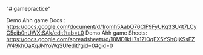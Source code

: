 "# gamepractice" 

Demo Ahh game Docs  : https://docs.google.com/document/d/1romh5AabO76ClF9FyUKq33U4t7LCyC5eib0nUWXtSAk/edit?tab=t.0
Demo Ahh game Sheets: https://docs.google.com/spreadsheets/d/18MD1kH7s1ZlOqFX5YShCjXSsFZW49khOaXqJNYoWqSU/edit?gid=0#gid=0